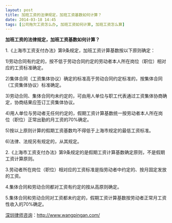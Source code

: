 ```yaml
---
layout: post
title: 加班工资的法律规定，加班工资基数如何计算？
date: 2014-03-18 14:45
tags: [公司拖欠工资怎么办, 加班工资如何计算, 加班工资怎么算]
---
```

<strong>加班工资的法律规定，加班工资基数如何计算？</strong>

1.《上海市工资支付办法》第9条规定，加班工资计算基数按以下原则确定：

1)劳动合同有约定的，按不低于劳动合同约定的劳动者本人所在岗位（职位）相对应的工资标准确定。

2)集体合同（工资集体协议）确定的标准高于劳动合同约定标准的，按集体合同（工资集体协议）标准确定。

3)劳动合同、集体合同均未约定的，可由用人单位与职工代表通过工资集体协商确定，协商结果应签订工资集体协议。

4)用人单位与劳动者无任何约定的，假期工资计算基数统一按劳动者本人所在岗位（职位）正常出勤的月工资的70%确定。

5)按以上原则计算的假期工资基数均不得低于上海市规定的最低工资标准。

6)法律、法规另有规定的，从其规定。

2.《上海市工资支付办法》第9条规定的是假期工资计算基数确定原则，不是假期工资计算原则。

3.劳动者所在岗位（职位）相对应的工资标准是指劳动者中约定的、按月固定发放的工资。

4.集体合同和劳动合同都对工资有约定的按从高原则确定。

5.集体合同和劳动合同对工资都未约定的，假期工资计算基数按劳动者正常月工资性收入的70%确定。

<a href="http://www.wangpingan.com/">深圳律师咨询</a>：<a href="http://www.wangpingan.com/">http://www.wangpingan.com/</a>

